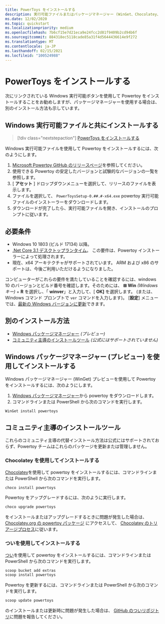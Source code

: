 ```yaml
---
title: PowerToys をインストールする
description: 実行可能ファイルまたはパッケージマネージャー (WinGet、Chocolatey、つい) を使用して、Windows 10 をカスタマイズするための一連のユーティリティである Powertoy をインストールします。
ms.date: 12/02/2020
ms.topic: quickstart
ms.localizationpriority: medium
ms.openlocfilehash: 7b6cf15e7d21eca9e24fcc2d81f9409b2cd94b6f
ms.sourcegitcommit: 884318ec5118cade85a31f4d5644436614e9f272
ms.translationtype: MT
ms.contentlocale: ja-JP
ms.lasthandoff: 02/15/2021
ms.locfileid: "100524988"
---
```

# <a name="install-powertoys"></a>PowerToys をインストールする

次にリンクされている Windows 実行可能ボタンを使用して Powertoy をインストールすることをお勧めしますが、パッケージマネージャーを使用する場合は、別のインストール方法も示しています。

## <a name="install-with-windows-executable-file"></a>Windows 実行可能ファイルと共にインストールする

> [!div class="nextstepaction"]
> [PowerToys をインストールする](https://aka.ms/installpowertoys)

Windows 実行可能ファイルを使用して Powertoy をインストールするには、次のようにします。

1. [Microsoft Powertoy GitHub のリリースページ](https://github.com/microsoft/PowerToys/releases/)を参照してください。
2. 使用できる Powertoy の安定したバージョンと試験的なバージョンの一覧を参照します。
3. [ **アセット** ] ドロップダウンメニューを選択して、リリースのファイルを表示します。
4. ファイルを選択して、 `PowerToysSetup-0.##.#-x64.exe` powertoy 実行可能ファイルのインストーラーをダウンロードします。
5. ダウンロードが完了したら、実行可能ファイルを開き、インストールのプロンプトに従います。

## <a name="requirements"></a>必要条件

- Windows 10 1803 (ビルド 17134) 以降。
- [.Net Core 3.1 デスクトップランタイム](https://dotnet.microsoft.com/download/dotnet-core/thank-you/runtime-desktop-3.1.4-windows-x64-installer)。 この要件は、Powertoy インストーラーによって処理されます。
- 現在、x64 アーキテクチャがサポートされています。 ARM および x86 のサポートは、今後ご利用いただけるようになりました。

コンピューターがこれらの要件を満たしていることを確認するには、windows 10 のバージョンとビルド番号を確認します。そのためには、 **⊞ Win** *(Windows キー)*  +  **R** を選択し、「 **winver**」と入力して、[ **OK]** を選択します。 (または、Windows コマンド プロンプトで `ver` コマンドを入力します)。 [**設定**] メニューでは、[最新の Windows バージョンに更新](ms-settings:windowsupdate)できます。

## <a name="alternative-install-methods"></a>別のインストール方法

<!--  - **[Windows executable .exe file](#install-with-windows-executable-file)** *(Recommended)* -->
- [Windows パッケージマネージャー](#install-with-windows-package-manager-preview) *(プレビュー)*
- [コミュニティ主導のインストールツール](#community-driven-install-tools) *(公式にはサポートされていません)*

## <a name="install-with-windows-package-manager-preview"></a>Windows パッケージマネージャー (プレビュー) を使用してインストールする

Windows パッケージマネージャー (WinGet) プレビューを使用して Powertoy をインストールするには、次のようにします。

1. [Windows パッケージマネージャー](https://github.com/microsoft/winget-cli/releases)から powertoy をダウンロードします。
2. コマンドラインまたは PowerShell から次のコマンドを実行します。

```powershell
WinGet install powertoys
```

## <a name="community-driven-install-tools"></a>コミュニティ主導のインストールツール

これらのコミュニティ主導の代替インストール方法は公式にはサポートされておらず、Powertoy チームはこれらのパッケージを更新または管理しません。

### <a name="install-with-chocolatey"></a>Chocolatey を使用してインストールする

[Chocolatey](https://chocolatey.org/)を使用して powertoy をインストールするには、コマンドラインまたは PowerShell から次のコマンドを実行します。

```powershell
choco install powertoys
```

Powertoy をアップグレードするには、次のように実行します。

```powershell
choco upgrade powertoys
```

をインストールまたはアップグレードするときに問題が発生した場合は、 [Chocolatey.org の powertoy パッケージ](https://chocolatey.org/packages/powertoys) にアクセスして、 [Chocolatey のトリアージプロセス](https://chocolatey.org/docs/package-triage-process)に従います。

### <a name="install-with-scoop"></a>ついを使用してインストールする

[つい](https://scoop.sh/)を使用して powertoy をインストールするには、コマンドラインまたは PowerShell から次のコマンドを実行します。

```powershell
scoop bucket add extras
scoop install powertoys
```

Powertoy を更新するには、コマンドラインまたは PowerShell から次のコマンドを実行します。

```powershell
scoop update powertoys
```

のインストールまたは更新時に問題が発生した場合は、 [GitHub のついリポジトリ](https://github.com/lukesampson/scoop/issues)に問題を報告してください。
